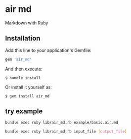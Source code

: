 # air md
Markdown with Ruby

## Installation

Add this line to your application's Gemfile:

```ruby
gem 'air_md'
```

And then execute:

    $ bundle install

Or install it yourself as:

    $ gem install air_md

## try example
```bash
bundle exec ruby lib/air_md.rb example/basic.air.md
```

```bash
bundle exec ruby lib/air_md.rb input_file [output_file]
```

